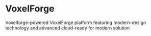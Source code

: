 # VoxelForge
Voxelforge-powered VoxelForge platform featuring modern-design technology and advanced cloud-ready for modern solution
